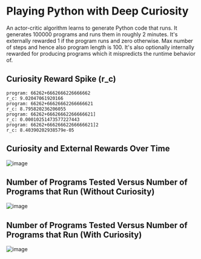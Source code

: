 # Playing Python with Deep Curiosity

An actor-critic algorithm learns to generate Python code that runs. It generates 100000 programs and runs them in roughly 2 minutes. It's externally rewarded 1 if the program runs and zero otherwise. Max number of steps and hence also program length is 100. It's also optionally internally rewarded for producing programs which it mispredicts the runtime behavior of.

## Curiosity Reward Spike (r_c)

```
program: 66262+6662666226666662
r_c: 9.02047061920166
program: 66262+66626662266666621
r_c: 8.795820236206055
program: 66262+66626662266666621]
r_c: 0.00010251473577227443
program: 66262+66626662266666621]2
r_c: 8.40390202938579e-05
```

## Curiosity and External Rewards Over Time

![image](https://github.com/user-attachments/assets/79c91245-e33b-41e2-9ea3-ccf84542c65b)

## Number of Programs Tested Versus Number of Programs that Run (Without Curiosity)

![image](https://github.com/user-attachments/assets/6ce44d96-cb36-40d8-9632-7bfc095ebefb)

## Number of Programs Tested Versus Number of Programs that Run (With Curiosity)

![image](https://github.com/user-attachments/assets/347116b1-f312-41ca-ba62-6bfa71cf6e29)

